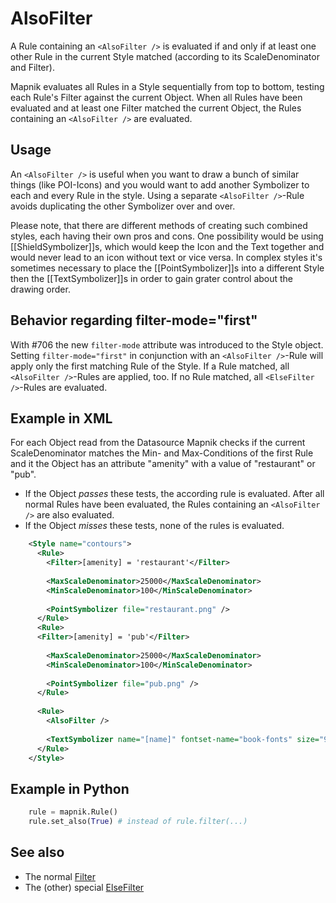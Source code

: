 <!-- Name: AlsoFilter -->
<!-- Version: 4 -->
<!-- Last-Modified: 2011/08/30 00:55:41 -->
<!-- Author: MaZderMind -->
# AlsoFilter
A Rule containing an `<AlsoFilter />` is evaluated if and only if at least one other Rule in the current Style matched (according to its ScaleDenominator and Filter).

Mapnik evaluates all Rules in a Style sequentially from top to bottom, testing each Rule's Filter against the current Object. When all Rules have been evaluated and at least one Filter matched the current Object, the Rules containing an `<AlsoFilter />` are evaluated.

## Usage
An `<AlsoFilter />` is useful when you want to draw a bunch of similar things (like POI-Icons) and you would want to add another Symbolizer to each and every Rule in the style. Using a separate `<AlsoFilter />`-Rule avoids duplicating the other Symbolizer over and over.

Please note, that there are different methods of creating such combined styles, each having their own pros and cons. One possibility would be using [[ShieldSymbolizer]]s, which would keep the Icon and the Text together and would never lead to an icon without text or vice versa. In complex styles it's sometimes necessary to place the [[PointSymbolizer]]s into a different Style then the [[TextSymbolizer]]s in order to gain grater control about the drawing order.

## Behavior regarding filter-mode="first"
With #706 the new `filter-mode` attribute was introduced to the Style object. Setting `filter-mode="first"` in conjunction with an `<AlsoFilter />`-Rule will apply only the first matching Rule of the Style. If a Rule matched, all `<AlsoFilter />`-Rules are applied, too. If no Rule matched, all `<ElseFilter />`-Rules are evaluated.

## Example in XML
For each Object read from the Datasource Mapnik checks if the current ScaleDenominator matches the Min- and Max-Conditions of the first Rule and it the Object has an attribute "amenity" with a value of "restaurant" or "pub".
 * If the Object _passes_ these tests, the according rule is evaluated. After all normal Rules have been evaluated, the Rules containing an `<AlsoFilter />` are also evaluated.
 * If the Object _misses_ these tests, none of the rules is evaluated.

```xml
    <Style name="contours">
      <Rule>
        <Filter>[amenity] = 'restaurant'</Filter>
        
        <MaxScaleDenominator>25000</MaxScaleDenominator>
        <MinScaleDenominator>100</MinScaleDenominator>
        
        <PointSymbolizer file="restaurant.png" />
      </Rule>
      <Rule>
      <Filter>[amenity] = 'pub'</Filter>
        
        <MaxScaleDenominator>25000</MaxScaleDenominator>
        <MinScaleDenominator>100</MinScaleDenominator>
        
        <PointSymbolizer file="pub.png" />
      </Rule>
      
      <Rule>
        <AlsoFilter />
        
        <TextSymbolizer name="[name]" fontset-name="book-fonts" size="9" fill="black" dy="9" halo-radius="1" wrap-width="0" />
      </Rule>
    </Style>
```

## Example in Python

```python
    rule = mapnik.Rule()
    rule.set_also(True) # instead of rule.filter(...)
```

## See also
 * The normal [Filter](https://github.com/mapnik/mapnik/wiki/Filter)
 * The (other) special [ElseFilter](https://github.com/mapnik/mapnik/wiki/ElseFilter)